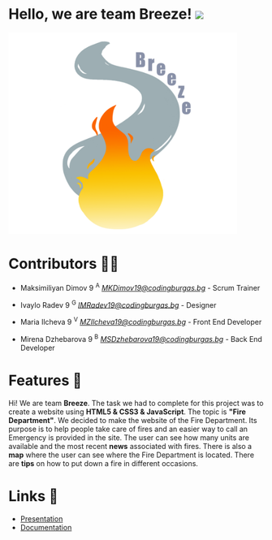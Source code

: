 # Hello, we are team Breeze! <img src="https://raw.githubusercontent.com/MartinHeinz/MartinHeinz/master/wave.gif" width="30px">

<img src="Pictures/logo1.png" width="450px">

# Contributors 🐱‍💻

- Maksimiliyan Dimov 9 <sup>A</sup> *<MKDimov19@codingburgas.bg>* - Scrum Trainer

- Ivaylo Radev 9 <sup>G</sup> *<IMRadev19@codingburgas.bg>* - Designer

- Maria Ilcheva 9 <sup>V</sup> *<MZIlcheva19@codingburgas.bg>* - Front End Developer

- Mirena Dzhebarova 9 <sup>B</sup> *<MSDzhebarova19@codingburgas.bg>* - Back End Developer

# Features 🧯

Hi! We are team **Breeze**. The task we had to complete for this project was to create a website using **HTML5 & CSS3 & JavaScript**. The topic is **"Fire Department"**. We decided to make the website of the Fire Department. Its purpose is to help people take care of fires and an easier way to call an Emergency is provided in the site. The user can see how many units are available and the most recent **news** associated with fires. There is also a **map** where the user can see where the Fire Department is located. There are **tips** on how to put down a fire in different occasions.

# Links 🧬

* [Presentation](https://codingburgas-my.sharepoint.com/:p:/g/personal/msdzhebarova19_codingburgas_bg/EdnGwyF7n55Km2wc6zkVx4cBSWXPHHQAcqZ6-CDGCG86EQ?e=pLTD6C)
* [Documentation](https://codingburgas-my.sharepoint.com/:w:/g/personal/msdzhebarova19_codingburgas_bg/EVnd8UjHVKVJvSC3xQ7WWEABYQHyWy7UEqoqDi_EG2cCzA?e=ChgsrH)